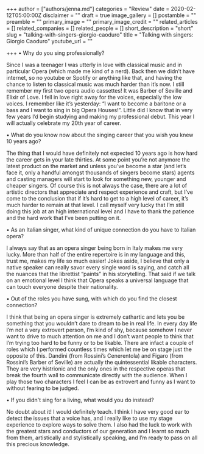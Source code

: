 +++
author = ["authors/jenna.md"]
categories = "Review"
date = 2020-02-12T05:00:00Z
disclaimer = ""
draft = true
image_gallery = []
postamble = ""
preamble = ""
primary_image = ""
primary_image_credit = ""
related_articles = []
related_companies = []
related_people = []
short_description = "short"
slug = "talking-with-singers-giorgio-caoduro"
title = "Talking with singers: Giorgio Caoduro"
youtube_url = ""

+++
• Why do you sing professionally?

Since I was a teenager I was utterly in love with classical music and in particular Opera (which made me kind of a nerd). Back then we didn’t have internet, so no youtube or Spotify or anything like that, and having the chance to listen to classical music was much harder than it’s now. I still remember my first two opera audio cassettes! It was Barber of Seville and Elixir of Love. I fell in love right away for the voices, especially the low voices. I remember like it’s yesterday: “I want to become a baritone or a bass and I want to sing in big Opera Houses!”. Little did I know that in very few years I’d begin studying and making my professional debut. This year I will actually celebrate my 20th year of career.

• What do you know now about the singing career that you wish you knew 10 years ago?

The thing that I would have definitely not expected 10 years ago is how hard the career gets in your late thirties. At some point you’re not anymore the latest product on the market and unless you’ve become a star (and let’s face it, only a handful amongst thousands of singers become stars) agents and casting managers will start to look for something new, younger and cheaper singers. Of course this is not always the case, there are a lot of artistic directors that appreciate and respect experience and craft, but I’ve come to the conclusion that if it’s hard to get to a high level of career, it’s much harder to remain at that level. I call myself very lucky that I’m still doing this job at an high international level and I have to thank the patience and the hard work that I’ve been putting on it.

 

• As an Italian singer, what kind of unique connection do you have to Italian opera?

I always say that as an opera singer being born in Italy makes me very lucky. More than half of the entire repertoire is in my language and this, trust me, makes my life so much easier! Jokes aside, I believe that only a native speaker can really savor every single word is saying, and catch all the nuances that the librettist “paints” in his storytelling. That said if we talk on an emotional level I think that Opera speaks a universal language that can touch everyone despite their nationality.

 

• Out of the roles you have sung, with which do you find the closest connection?

I think that being an opera singer is extremely cathartic and lets you be something that you wouldn’t dare to dream to be in real life. In every day life I’m not a very extrovert person, I’m kind of shy, because somehow I never want to drive to much attention on me and I don’t want people to think that I’m trying too hard to be funny or to be likable. There are infact a couple of roles which I performed countless times which let me be on stage just the opposite of this. Dandini (from Rossini’s Cenerentola) and Figaro (from Rossini’s Barber of Seville) are actually the quintessential likable characters. They are very histrionic and the only ones in the respective operas that break the fourth wall to communicate directly with the audience. When I play those two characters I feel I can be as extrovert and funny as I want to without fearing to be judged.

 

• If you didn't sing for a living, what would you do instead?

No doubt about it! I would definitely teach. I think I have very good ear to detect the issues that a voice has, and I really like to use my stage experience to explore ways to solve them. I also had the luck to work with the greatest stars and conductors of our generation and I learnt so much from them, artistically and stylistically speaking, and I’m ready to pass on all this precious knowledge.
